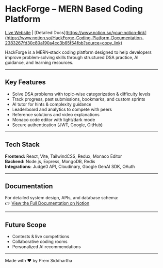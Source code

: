 # HackForge – MERN Based Coding Platform

[Live Website](https://www.hackforge.dev) | [Detailed Docs](https://www.notion.so/your-notion-link](https://www.notion.so/HackForge-Coding-Platform-Documentation-2383267fd30c80a190a4cc3b65f54fbb?source=copy_link)

HackForge is a MERN‑stack coding platform designed to help developers improve problem‑solving skills through structured DSA practice, AI guidance, and learning resources.

---

## Key Features
- Solve DSA problems with topic-wise categorization & difficulty levels
- Track progress, past submissions, bookmarks, and custom sprints
- AI tutor for hints & complexity guidance
- Leaderboard and analytics to compete with peers
- Reference solutions and video explanations
- Monaco code editor with light/dark mode
- Secure authentication (JWT, Google, GitHub)

---

## Tech Stack
**Frontend:** React, Vite, TailwindCSS, Redux, Monaco Editor  
**Backend:** Node.js, Express, MongoDB, Redis  
**Integrations:** Judge0 API, Cloudinary, Google GenAI SDK, OAuth

---

## Documentation
For detailed system design, APIs, and database schema:  
👉 [View the Full Documentation on Notion](https://www.notion.so/your-notion-link)

---

## Future Scope
- Contests & live competitions
- Collaborative coding rooms
- Personalized AI recommendations

---

Made with ❤️ by Prem Siddhartha
